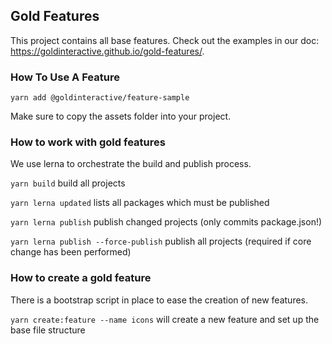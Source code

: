 ## Gold Features

This project contains all base features. Check out the examples in our doc: https://goldinteractive.github.io/gold-features/.

### How To Use A Feature
`yarn add @goldinteractive/feature-sample`

Make sure to copy the assets folder into your project.

### How to work with gold features

We use lerna to orchestrate the build and publish process.

`yarn build` build all projects

`yarn lerna updated` lists all packages which must be published

`yarn lerna publish` publish changed projects (only commits package.json!)

`yarn lerna publish --force-publish` publish all projects (required if core change has been performed)

### How to create a gold feature

There is a bootstrap script in place to ease the creation of new features.

`yarn create:feature --name icons` will create a new feature and set up the base file structure